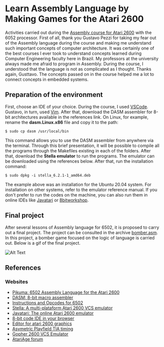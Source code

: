 # Learn Assembly Language by Making Games for the Atari 2600
Activities carried out during the [Assembly course for Atari 2600](https://courses.pikuma.com/courses/atari2600) with the 6052 processor. First of all, thank you Gustavo Pezzi for taking my fear out of the Assembly language during the course and making me understand such important concepts of computer architecture. It was certainly one of the best courses I ever took to understand concepts learned during Computer Engineering faculty here in Brazil. My professors at the university always made me afraid to program in Assembly. During the course, I understood that the language is not as complicated as I thought. Thanks again, Gusttavo. The concepts passed on in the course helped me a lot to connect concepts in embedded systems.

## Preparation of the environment

First, choose an IDE of your choice. During the course, I used [VSCode](https://code.visualstudio.com/). Gustavo, in turn, used [Vim](https://vim.fandom.com/wiki/Use_Vim_like_an_IDE). After that, download the DASM assembler for 8-bit architectures available in the references link. On Linux, for example, rename the **dasm.Linux.x86** file and copy it to the path:

```
$ sudo cp dasm /usr/local/bin
```

This command allows you to use the DASM assembler from anywhere via the terminal. Through this brief presentation, it will be possible to compile all the programs through the Makefiles existing in each of the folders. After that, download the **Stella emulator** to run the programs. The emulator can be downloaded using the references below. After that, run the installation command:

```
$ sudo dpkg -i stella_6.2.1-1_amd64.deb
```

The example above was an installation for the Ubuntu 20.04 system. For installation on other systems, refer to the emulator reference manual. If you don't prefer to run the codes on the machine, you can also run them in online IDEs like [Javatari](https://javatari.org/) or [8bitworkshop](https://8bitworkshop.com/v3.6.0/?file=examples%2Fhello.a&platform=vcs).

## Final project

After several lessons of Assembly language for 6502, it is proposed to carry out a final project. The project can be consulted in the archive [bomber.asm](https://github.com/mattsousaa/Atari2600_Assembly6502/blob/master/013_Bomber_game/bomber.asm). In this project, a bomber game focused on the logic of language is carried out. Below is a gif of the final project.

![Alt Text](https://github.com/mattsousaa/Atari2600_Assembly6502/blob/master/013_Bomber_game/stella.gif)

## References
### Websites
* [Pikuma: 6502 Assembly Language for the Atari 2600](https://courses.pikuma.com/courses/atari2600)
* [DASM: 8-bit macro assembler](https://dasm-assembler.github.io/)
* [Instructions and Opcodes for 6502](http://www.6502.org/tutorials/6502opcodes.html)
* [Stella: A multi-plataform Atari 2600 VCS emulator](https://stella-emu.github.io/)
* [Javatari: The online Atari 2600 emulator](https://javatari.org/)
* [8-bit code IDE in your browser](https://8bitworkshop.com/v3.6.0/?file=examples%2Fhello.a&platform=vcs)
* [Editor for atari 2600 graphics](https://alienbill.com/2600/playerpalnext.html)
* [Asymetric Playfield TIA timing](https://www.randomterrain.com/atari-2600-lets-make-a-game-spiceware-03.html) 
* [Gopher 2600 VCS Emulator](https://github.com/JetSetIlly/Gopher2600)
* [AtariAge forum](https://atariage.com/forums/)
